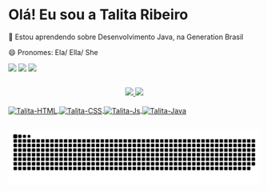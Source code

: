 # Olá! Eu sou a Talita Ribeiro 

🌱 Estou aprendendo sobre Desenvolvimento Java, na Generation Brasil

😄 Pronomes: Ela/ Ella/ She

 <div>
  <a href="https://www.instagram.com/talitaribeiro.ribeiro/" target="_blank"><img src="https://img.shields.io/badge/-Instagram-%23E4405F?style=for-the-badge&logo=instagram&logoColor=white" target="_blank"></a>
 	<a href="https://github.com/talitarribeiro" target="_blank"><img src="https://img.shields.io/badge/Discord-7289DA?style=for-the-badge&logo=discord&logoColor=white" target="_blank"></a> 
  <a href="https://www.linkedin.com/feed/" target="_blank"><img src="https://img.shields.io/badge/-LinkedIn-%230077B5?style=for-the-badge&logo=linkedin&logoColor=white" target="_blank"></a>
</div>
  
  ##
<div align="center">
  <a href="https://github.com/talitarribeiro">
  <img height="155em" src="https://github-readme-stats.vercel.app/api?username=talitarribeiro&show_icons=true&theme=Light colorblind&include_all_commits=true&count_private=true"/>
  <img height="155em" src="https://github-readme-stats.vercel.app/api/top-langs/?username=talitarribeiro&layout=compact&langs_count=7&theme=Light colorblind"/>
</div>
  
<div style="display: flow"><br>
 <img align="center" alt="Talita-HTML" height="30" width="40" src="https://cdn.jsdelivr.net/gh/devicons/devicon/icons/html5/html5-original.svg">
 <img align="center" alt="Talita-CSS" height="30" width="40" src="https://cdn.jsdelivr.net/gh/devicons/devicon/icons/css3/css3-original.svg">
 <img align="center" alt="Talita-Js" height="30" width="40" src="https://cdn.jsdelivr.net/gh/devicons/devicon/icons/javascript/javascript-original.svg">
 <img align="center" alt="Talita-Java" height="30" width="40" src="https://cdn.jsdelivr.net/gh/devicons/devicon/icons/java/java-original.svg" 
</div>
  
  ##

![Snake animation](https://github.com/talitarribeiro/talitarribeiro/blob/output/github-contribution-grid-snake.svg)
